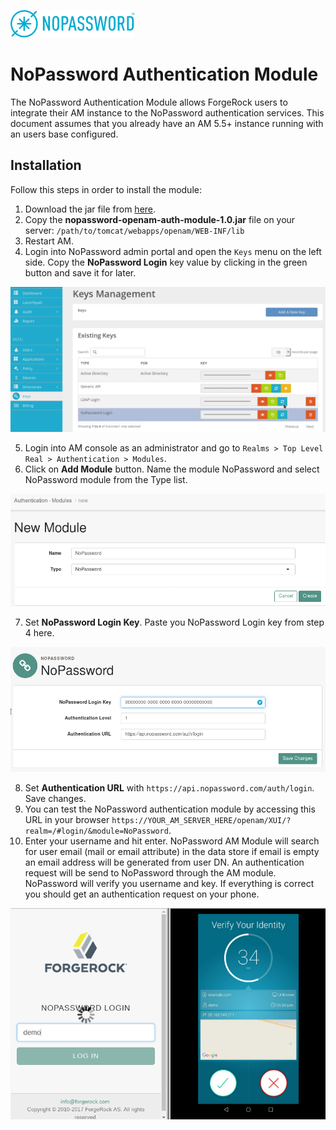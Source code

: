 ![image alt text](/images/nopassword_logo.png)

# NoPassword Authentication Module

The NoPassword Authentication Module allows ForgeRock users to integrate their AM instance to the NoPassword authentication services.
This document assumes that you already have an AM 5.5+ instance running with an users base configured.

## Installation

Follow this steps in order to install the module:

1. Download the jar file from [here](target/nopassword-openam-auth-module-1.0.zip).
2. Copy the **nopassword-openam-auth-module-1.0.jar** file on your server: `/path/to/tomcat/webapps/openam/WEB-INF/lib`
3. Restart AM.
4. Login into NoPassword admin portal and open the `Keys` menu on the left side. Copy the **NoPassword Login** key value by clicking in the green button and save it for later.

![image alt text](/images/api_key.png)

5. Login into AM console as an administrator and go to `Realms > Top Level Real > Authentication > Modules`.
6. Click on **Add Module** button. Name the module NoPassword and select NoPassword module from the Type list.

![image](/images/add_module_1.png)

7. Set **NoPassword Login Key**. Paste you NoPassword Login key from step 4 here.

![image alt text](/images/add_module_2.png)

8. Set **Authentication URL** with `https://api.nopassword.com/auth/login`. Save changes.
9. You can test the NoPassword authentication module by accessing this URL in your browser `https://YOUR_AM_SERVER_HERE/openam/XUI/?realm=/#login/&module=NoPassword`.</br>
10. Enter your username and hit enter. NoPassword AM Module will search for user email (mail or email attribute) in the data store if email is empty an email address will be generated from user DN. An authentication request will be send to NoPassword through the AM module. NoPassword will verify you username and key. If everything is correct you should get an authentication request on your phone.

![image](/images/demo_auth.png)